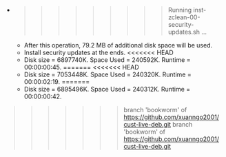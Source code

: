 * >>>>>>>>> Running inst-zclean-00-security-updates.sh ...
  * After this operation, 79.2 MB of additional disk space will be used.
  * Install security updates at the ends.
<<<<<<< HEAD
  * Disk size = 6897740K. Space Used = 240592K. Runtime = 00:00:00:45.
=======
<<<<<<< HEAD
  * Disk size = 7053448K. Space Used = 240320K. Runtime = 00:00:02:19.
=======
  * Disk size = 6895496K. Space Used = 240312K. Runtime = 00:00:00:42.
>>>>>>> branch 'bookworm' of https://github.com/xuanngo2001/cust-live-deb.git
>>>>>>> branch 'bookworm' of https://github.com/xuanngo2001/cust-live-deb.git
